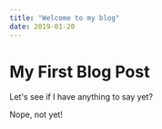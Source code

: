 ```yaml
---
title: "Welcome to my blog"
date: 2019-01-20
---
```


# My First Blog Post
Let's see if I have anything to say yet?

Nope, not yet!
